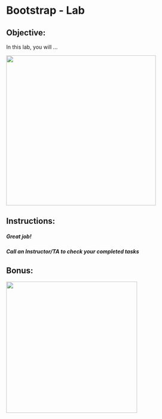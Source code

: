 # Bootstrap - Lab

## Objective: 
In this lab, you will ...





<img src="https://i.ytimg.com/vi/1IsL6g2ixak/maxresdefault.jpg" width="400">





## Instructions:





##### Great job!
##### Call an Instructor/TA to check your completed tasks
 
 


## Bonus:

<img src="https://www.c-sharpcorner.com/UploadFile/201fc1/programming-in-java-using-the-mvc-architecture/Images/mvc%20framework.jpg" width="350">
